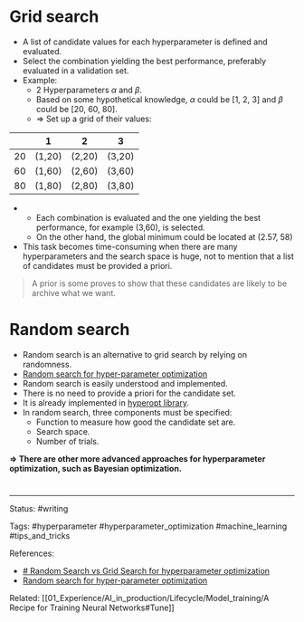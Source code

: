 # Grid search
-  A list of candidate values for each hyperparameter is defined and evaluated.
-  Select the combination yielding the best performance, preferably evaluated in a validation set.
-  Example:
	- 2 Hyperparameters $\alpha$ and $\beta$.
	- Based on some hypothetical knowledge,  $\alpha$ could be \[1, 2, 3\] and $\beta$ could be \[20, 60, 80\].
	- => Set up a grid of their values:


|     | 1      | 2      | 3      |
| --- | ------ | ------ | ------ |
| 20  | (1,20) | (2,20) | (3,20) |
| 60  | (1,60) | (2,60) | (3,60) |
| 80  | (1,80) | (2,80) | (3,80) |
- 
	- Each combination is evaluated and the one yielding the best performance, for example (3,60), is selected.
	- On the other hand, the global minimum could be located at (2.57, 58)
- This task becomes time-consuming when there are many hyperparameters and the search space is huge, not to mention that a list of candidates must be provided a priori.
> A prior is some proves to show that these candidates are likely to be archive what we want.


# Random search

- Random search is an alternative to grid search by relying on randomness.
- [Random search for hyper-parameter optimization](http://www.jmlr.org/papers/volume13/bergstra12a/bergstra12a.pdf)
- Random search is easily understood and implemented.
- There is no need to provide a priori for the candidate set.
- It is already implemented in [hyperopt library](https://github.com/hyperopt/hyperopt).
- In random search, three components must be specified:
	- Function to measure how good the candidate set are.
	- Search space.
	- Number of trials.


**=> There are other more advanced approaches for hyperparameter optimization, such as Bayesian optimization.**




# 

---
Status: #writing

Tags: #hyperparameter #hyperparameter_optimization #machine_learning #tips_and_tricks

References:
- [# Random Search vs Grid Search for hyperparameter optimization](https://towardsdatascience.com/random-search-vs-grid-search-for-hyperparameter-optimization-345e1422899d)
- [Random search for hyper-parameter optimization](http://www.jmlr.org/papers/volume13/bergstra12a/bergstra12a.pdf)

Related: [[01_Experience/AI_in_production/Lifecycle/Model_training/A Recipe for Training Neural Networks#Tune]]
